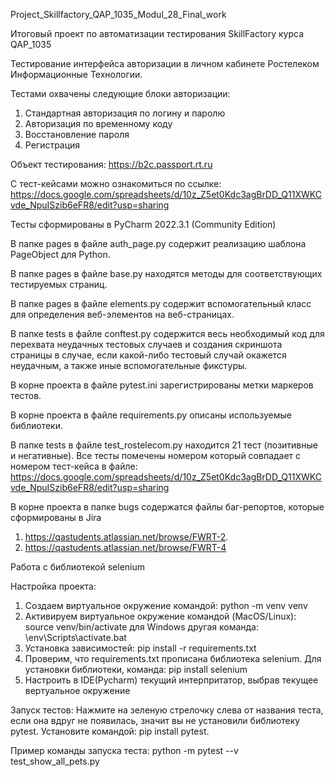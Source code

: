 Project_Skillfactory_QAP_1035_Modul_28_Final_work

Итоговый проект по автоматизации тестирования SkillFactory курса QAP_1035

Тестирование интерфейса авторизации в личном кабинете Ростелеком Информационные Технологии.

Тестами охвачены следующие блоки авторизации:

1. Стандартная авторизация по логину и паролю
2. Авторизация по временному коду
3. Восстановление пароля
4. Регистрация


Объект тестирования: https://b2c.passport.rt.ru

С тест-кейсами можно ознакомиться по ссылке: https://docs.google.com/spreadsheets/d/10z_Z5et0Kdc3agBrDD_Q11XWKCvde_NpuISzib6eFR8/edit?usp=sharing

Тесты сформированы в PyCharm 2022.3.1 (Community Edition)

В папке pages в файле auth_page.py содержит реализацию шаблона PageObject для Python.

В папке pages в файле base.py находятся методы для соответствующих тестируемых страниц.

В папке pages в файле elements.py содержит вспомогательный класс для определения веб-элементов на веб-страницах.

В папке tests в файлe conftest.py содержится весь необходимый код для перехвата неудачных тестовых случаев и создания скриншота страницы в случае, если какой-либо тестовый случай окажется неудачным, а также иные вспомогательные фикстуры.

В корне проекта в файле pytest.ini зарегистрированы метки маркеров   тестов.

В корне проекта в файле requirements.py описаны используемые библиотеки.

В папке tests в файлe test_rostelecom.py находится 21 тест (позитивные и негативные). Все тесты помечены номером который совпадает с номером тест-кейса в файле: https://docs.google.com/spreadsheets/d/10z_Z5et0Kdc3agBrDD_Q11XWKCvde_NpuISzib6eFR8/edit?usp=sharing

В корне проекта в папке bugs содержатся файлы баг-репортов, которые сформированы в Jira 
1. https://qastudents.atlassian.net/browse/FWRT-2.
2. https://qastudents.atlassian.net/browse/FWRT-4

Работа с библиотекой selenium

Настройка проекта:
1. Создаем виртуальное окружение командой:
    python -m venv venv
2. Активируем виртуальное окружение командой (MacOS/Linux):
    source venv/bin/activate
   для Windows другая команда:
    \env\Scripts\activate.bat
3. Установка зависимостей:
    pip install -r requirements.txt
4. Проверим, что requirements.txt прописана библиотека selenium. 
   Для установки библиотеки, команда: pip install selenium  
5. Настроить в IDE(Pycharm) текущий интерпритатор, выбрав текущее вертуальное окружение

Запуск тестов:
Нажмите на зеленую стрелочку слева от названия теста, если она вдруг не появилась, 
значит вы не установили библиотеку pytest. Установите командой: pip install pytest.

Пример команды запуска теста: python -m pytest --v test_show_all_pets.py